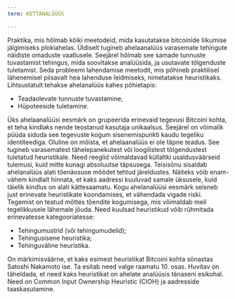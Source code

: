 ```yaml
---
term: KETTANALÜÜÜS

---
```

Praktika, mis hõlmab kõiki meetodeid, mida kasutatakse bitcoinide liikumise jälgimiseks plokiahelas. Üldiselt tugineb ahelaanalüüs varasemate tehingute näidiste omaduste vaatlusele. Seejärel hõlmab see samade tunnuste tuvastamist tehingus, mida soovitakse analüüsida, ja usutavate tõlgenduste tuletamist. Seda probleemi lahendamise meetodit, mis põhineb praktilisel lähenemisel piisavalt hea lahenduse leidmiseks, nimetatakse heuristikaks. Lihtsustatult tehakse ahelanalüüs kahes põhietapis:


- Teadaolevate tunnuste tuvastamine;
- Hüpoteeside tuletamine.

Üks ahelaanalüüsi eesmärk on grupeerida erinevaid tegevusi Bitcoini kohta, et teha kindlaks nende teostanud kasutaja unikaalsus. Seejärel on võimalik püüda siduda see tegevuste kogum sisenemispunkti kaudu tegeliku identiteediga. Oluline on mõista, et ahelaanalüüs ei ole täpne teadus. See tugineb varasematest tähelepanekutest või loogilistest tõlgendustest tuletatud heuristikale. Need reeglid võimaldavad küllaltki usaldusväärseid tulemusi, kuid mitte kunagi absoluutse täpsusega. Teisisõnu sisaldab ahelanalüüs alati tõenäosuse mõõdet tehtud järeldustes. Näiteks võib enam-vähem kindlalt hinnata, et kaks aadressi kuuluvad samale üksusele, kuid täielik kindlus on alati kättesaamatu. Kogu ahelanalüüsi eesmärk seisneb just erinevate heuristikate koondamises, et vähendada vigade riski. Tegemist on teatud mõttes tõendite kogumisega, mis võimaldab meil tegelikkusele lähemale jõuda. Need kuulsad heuristikud võib rühmitada erinevatesse kategooriatesse:


- Tehingumustrid (või tehingumudelid);
- Tehingusisene heuristika;
- Tehinguväline heuristika.

On märkimisväärne, et kaks esimest heuristikat Bitcoini kohta sõnastas Satoshi Nakamoto ise. Ta esitab need valge raamatu 10. osas. Huvitav on täheldada, et need kaks heuristikat on ahelate analüüsis tänaseni esikohal. Need on Common Input Ownership Heuristic (CIOH) ja aadresside taaskasutamine.